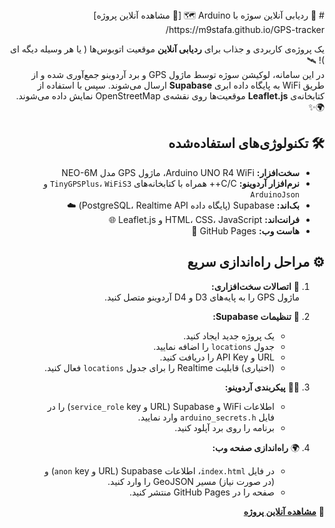 <div dir="rtl">
# 🚌  ردیابی آنلاین سوژه با Arduino  🗺️  
[🔗 مشاهده آنلاین پروژه] https://m9stafa.github.io/GPS-tracker/

یک پروژه‌ی کاربردی و جذاب برای **ردیابی آنلاین** موقعیت اتوبوس‌ها ( یا هر وسیله دیگه ای )! 🛰️  
در این سامانه، لوکیشن سوژه توسط ماژول GPS و برد آردوینو جمع‌آوری شده و از طریق WiFi به پایگاه داده ابری **Supabase** ارسال می‌شوند. سپس با استفاده از کتابخانه‌ی **Leaflet.js** موقعیت‌ها روی نقشه‌ی OpenStreetMap نمایش داده می‌شوند. 🌍✨


## 🛠️ تکنولوژی‌های استفاده‌شده

- **سخت‌افزار:** Arduino UNO R4 WiFi، ماژول GPS مدل NEO-6M  
- **نرم‌افزار آردوینو:** C/C++ همراه با کتابخانه‌های `TinyGPSPlus`، `WiFiS3` و `ArduinoJson`  
- **بک‌اند:** Supabase (پایگاه داده PostgreSQL، Realtime API) ☁️  
- **فرانت‌اند:** HTML، CSS، JavaScript و Leaflet.js 🌐  
- **هاست وب:** GitHub Pages 📄

## ⚙️ مراحل راه‌اندازی سریع

1. 🔌 **اتصالات سخت‌افزاری:**  
   ماژول GPS را به پایه‌های D3 و D4 آردوینو متصل کنید.

2. 🧱 **تنظیمات Supabase:**  
   - یک پروژه جدید ایجاد کنید.  
   - جدول `locations` را اضافه نمایید.  
   - URL و API Key را دریافت کنید.  
   - (اختیاری) قابلیت Realtime را برای جدول `locations` فعال کنید.

3. 👨‍💻 **پیکربندی آردوینو:**  
   - اطلاعات WiFi و Supabase (URL و `service_role` key) را در فایل `arduino_secrets.h` وارد نمایید.  
   - برنامه را روی برد آپلود کنید.

4. 🌍 **راه‌اندازی صفحه وب:**  
   - در فایل `index.html`، اطلاعات Supabase (URL و `anon` key) و (در صورت نیاز) مسیر GeoJSON را وارد کنید.  
   - صفحه را در GitHub Pages منتشر کنید.


📍 **[مشاهده آنلاین پروژه](https://m9stafa.github.io/GPS-tracker/)**


</div>
